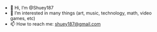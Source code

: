 - 👋 Hi, I’m @Shuey187
- 👀 I’m interested in many things (art, music, technology, math, video games, etc)
- 📫 How to reach me: shuey187@gmail.com

<!---
Shuey187/Shuey187 is a ✨ special ✨ repository because its `README.md` (this file) appears on your GitHub profile.
You can click the Preview link to take a look at your changes.
--->
